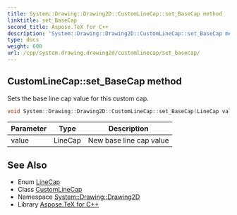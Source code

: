 ```yaml
---
title: System::Drawing::Drawing2D::CustomLineCap::set_BaseCap method
linktitle: set_BaseCap
second_title: Aspose.TeX for C++
description: 'System::Drawing::Drawing2D::CustomLineCap::set_BaseCap method. Sets the base line cap value for this custom cap in C++.'
type: docs
weight: 600
url: /cpp/system.drawing.drawing2d/customlinecap/set_basecap/
---
```

## CustomLineCap::set_BaseCap method


Sets the base line cap value for this custom cap.

```cpp
void System::Drawing::Drawing2D::CustomLineCap::set_BaseCap(LineCap value)
```


| Parameter | Type | Description |
| --- | --- | --- |
| value | LineCap | New base line cap value |

## See Also

* Enum [LineCap](../../linecap/)
* Class [CustomLineCap](../)
* Namespace [System::Drawing::Drawing2D](../../)
* Library [Aspose.TeX for C++](../../../)
